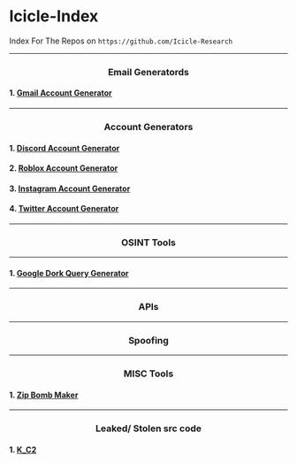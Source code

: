 # Icicle-Index

Index For The Repos on `https://github.com/Icicle-Research`

---
<div align="center">

### Email Generatords

</div>

#### 1. [Gmail Account Generator](https://github.com/Icicle-Research/gmail_gen)



<div align="center">

---
### Account Generators

</div>


#### 1. [Discord Account Generator](https://github.com/Icicle-Research/discordacc_gen)
#### 2. [Roblox Account Generator](https://github.com/Icicle-Research/robloxacc_gen)
#### 3. [Instagram Account Generator](https://github.com/Icicle-Research/instaacc_gen)
#### 4. [Twitter Account Generator](https://github.com/Icicle-Research/twitteracc_gen)


<div align="center">

---
### OSINT Tools

</div>

---
#### 1. [Google Dork Query Generator](https://github.com/Icicle-Research/gdork_query_generator)

<div align="center">

---
### APIs

</div>


<div align="center">

---
### Spoofing

</div>



<div align="center">

---
### MISC Tools

</div>

#### 1. [Zip Bomb Maker](https://github.com/Icicle-Research/zipLoader)

<div align="center">

---
### Leaked/ Stolen src code

</div>

#### 1. [K_C2](https://github.com/Icicle-Research/KaitenC2_Leaked_src-code)